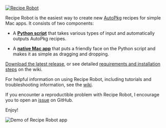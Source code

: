 [![Recipe Robot](images/header.png)](#)

Recipe Robot is the easiest way to create new [AutoPkg](https://github.com/autopkg/autopkg) recipes for simple Mac apps. It consists of two components:

- A __[Python script](#python-script-usage)__ that takes various types of input and automatically outputs AutoPkg recipes.

- A __[native Mac app](#mac-app-usage)__ that puts a friendly face on the Python script and makes it as simple as dragging and dropping.

[Download the latest release](https://github.com/homebysix/recipe-robot/releases/latest), or see detailed [requirements and installation steps](https://github.com/homebysix/recipe-robot/wiki/Installation-and-Requirements) on the wiki.

For helpful information on using Recipe Robot, including tutorials and troubleshooting information, see the [wiki](https://github.com/homebysix/recipe-robot/wiki).

If you encounter a reproductible problem with Recipe Robot, I encourage you to open an [issue](https://github.com/homebysix/recipe-robot/issues) on GitHub.

Enjoy!

![Demo of Recipe Robot app](images/mountee-app-demo.gif)
